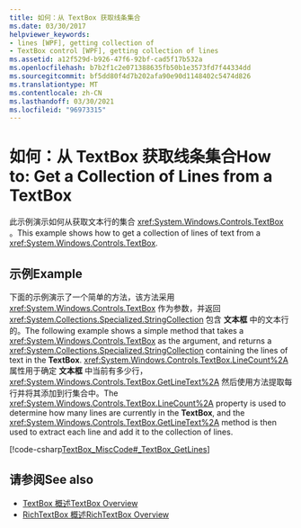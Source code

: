 ```yaml
---
title: 如何：从 TextBox 获取线条集合
ms.date: 03/30/2017
helpviewer_keywords:
- lines [WPF], getting collection of
- TextBox control [WPF], getting collection of lines
ms.assetid: a12f529d-b926-47f6-92bf-cad5f17b532a
ms.openlocfilehash: b7b2f1c2e071388635fb50b1e3573fd7f44334dd
ms.sourcegitcommit: bf5dd80f4d7b202afa90e90d1148402c5474d826
ms.translationtype: MT
ms.contentlocale: zh-CN
ms.lasthandoff: 03/30/2021
ms.locfileid: "96973315"
---
```

# <a name="how-to-get-a-collection-of-lines-from-a-textbox"></a><span data-ttu-id="c6bd7-102">如何：从 TextBox 获取线条集合</span><span class="sxs-lookup"><span data-stu-id="c6bd7-102">How to: Get a Collection of Lines from a TextBox</span></span>
<span data-ttu-id="c6bd7-103">此示例演示如何从获取文本行的集合 <xref:System.Windows.Controls.TextBox> 。</span><span class="sxs-lookup"><span data-stu-id="c6bd7-103">This example shows how to get a collection of lines of text from a <xref:System.Windows.Controls.TextBox>.</span></span>  
  
## <a name="example"></a><span data-ttu-id="c6bd7-104">示例</span><span class="sxs-lookup"><span data-stu-id="c6bd7-104">Example</span></span>  
 <span data-ttu-id="c6bd7-105">下面的示例演示了一个简单的方法，该方法采用 <xref:System.Windows.Controls.TextBox> 作为参数，并返回 <xref:System.Collections.Specialized.StringCollection> 包含 **文本框** 中的文本行的。</span><span class="sxs-lookup"><span data-stu-id="c6bd7-105">The following example shows a simple method that takes a <xref:System.Windows.Controls.TextBox> as the argument, and returns a <xref:System.Collections.Specialized.StringCollection> containing the lines of text in the **TextBox**.</span></span>  <span data-ttu-id="c6bd7-106"><xref:System.Windows.Controls.TextBox.LineCount%2A>属性用于确定 **文本框** 中当前有多少行， <xref:System.Windows.Controls.TextBox.GetLineText%2A> 然后使用方法提取每行并将其添加到行集合中。</span><span class="sxs-lookup"><span data-stu-id="c6bd7-106">The <xref:System.Windows.Controls.TextBox.LineCount%2A> property is used to determine how many lines are currently in the **TextBox**, and the <xref:System.Windows.Controls.TextBox.GetLineText%2A> method is then used to extract each line and add it to the collection of lines.</span></span>  
  
 [!code-csharp[TextBox_MiscCode#_TextBox_GetLines](~/samples/snippets/csharp/VS_Snippets_Wpf/TextBox_MiscCode/CSharp/Window1.xaml.cs#_textbox_getlines)]  
  
## <a name="see-also"></a><span data-ttu-id="c6bd7-107">请参阅</span><span class="sxs-lookup"><span data-stu-id="c6bd7-107">See also</span></span>

- [<span data-ttu-id="c6bd7-108">TextBox 概述</span><span class="sxs-lookup"><span data-stu-id="c6bd7-108">TextBox Overview</span></span>](textbox-overview.md)
- [<span data-ttu-id="c6bd7-109">RichTextBox 概述</span><span class="sxs-lookup"><span data-stu-id="c6bd7-109">RichTextBox Overview</span></span>](richtextbox-overview.md)
